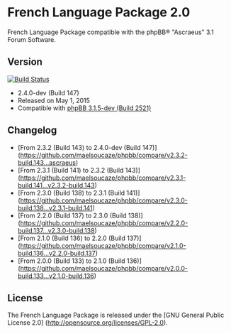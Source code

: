 French Language Package 2.0
===========================

French Language Package compatible with the phpBB® "Ascraeus" 3.1 Forum Software.

Version
-------

[![Build Status](https://travis-ci.org/maelsoucaze/phpbb.svg?branch=ascraeus)](https://travis-ci.org/maelsoucaze/phpbb)

- 2.4.0-dev (Build 147)
- Released on May 1, 2015
- Compatible with [phpBB 3.1.5-dev (Build 2521)](https://bamboo.phpbb.com/browse/PHPBB3-DEVELOP-2521)

Changelog
---------
- [From 2.3.2 (Build 143) to 2.4.0-dev (Build 147)] (https://github.com/maelsoucaze/phpbb/compare/v2.3.2-build.143...ascraeus)
- [From 2.3.1 (Build 141) to 2.3.2 (Build 143)] (https://github.com/maelsoucaze/phpbb/compare/v2.3.1-build.141...v2.3.2-build.143)
- [From 2.3.0 (Build 138) to 2.3.1 (Build 141)] (https://github.com/maelsoucaze/phpbb/compare/v2.3.0-build.138...v2.3.1-build.141)
- [From 2.2.0 (Build 137) to 2.3.0 (Build 138)] (https://github.com/maelsoucaze/phpbb/compare/v2.2.0-build.137...v2.3.0-build.138)
- [From 2.1.0 (Build 136) to 2.2.0 (Build 137)] (https://github.com/maelsoucaze/phpbb/compare/v2.1.0-build.136...v2.2.0-build.137)
- [From 2.0.0 (Build 133) to 2.1.0 (Build 136)] (https://github.com/maelsoucaze/phpbb/compare/v2.0.0-build.133...v2.1.0-build.136)

License
-------
The French Language Package is released under the [GNU General Public License 2.0] (http://opensource.org/licenses/GPL-2.0).